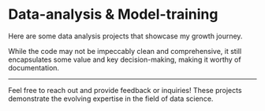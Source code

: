 # Data-analysis & Model-training

Here are some data analysis projects that showcase my growth journey.

While the code may not be impeccably clean and comprehensive, it still encapsulates some value and key decision-making, making it worthy of documentation.

--- 

Feel free to reach out and provide feedback or inquiries! These projects demonstrate the evolving expertise in the field of data science.

